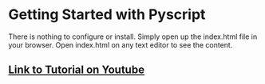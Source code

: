 # Getting Started with Pyscript

There is nothing to configure or install. Simply open up the index.html file in your browser. Open index.html on any text editor to see the content. 


## [Link to Tutorial on Youtube](#)
